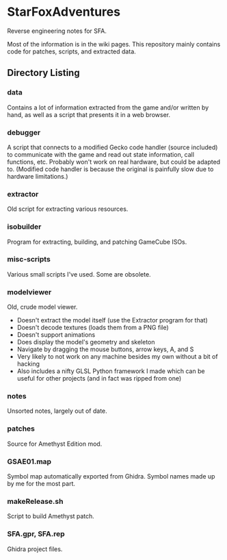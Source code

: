# StarFoxAdventures
Reverse engineering notes for SFA.

Most of the information is in the wiki pages. This repository mainly contains code for patches, scripts, and extracted data.

## Directory Listing
### data
Contains a lot of information extracted from the game and/or written by hand, as well as a script that presents it in a web browser.

### debugger
A script that connects to a modified Gecko code handler (source included) to communicate with the game and read out state information, call functions, etc. Probably won't work on real hardware, but could be adapted to. (Modified code handler is because the original is painfully slow due to hardware limitations.)

### extractor
Old script for extracting various resources.

### isobuilder
Program for extracting, building, and patching GameCube ISOs.

### misc-scripts
Various small scripts I've used. Some are obsolete.

### modelviewer
Old, crude model viewer.
- Doesn't extract the model itself (use the Extractor program for that)
- Doesn't decode textures (loads them from a PNG file)
- Doesn't support animations
- Does display the model's geometry and skeleton
- Navigate by dragging the mouse buttons, arrow keys, A, and S
- Very likely to not work on any machine besides my own without a bit of hacking
- Also includes a nifty GLSL Python framework I made which can be useful for other projects (and in fact was ripped from one)

### notes
Unsorted notes, largely out of date.

### patches
Source for Amethyst Edition mod.

### GSAE01.map
Symbol map automatically exported from Ghidra. Symbol names made up by me for the most part.

### makeRelease.sh
Script to build Amethyst patch.

### SFA.gpr, SFA.rep
Ghidra project files.
